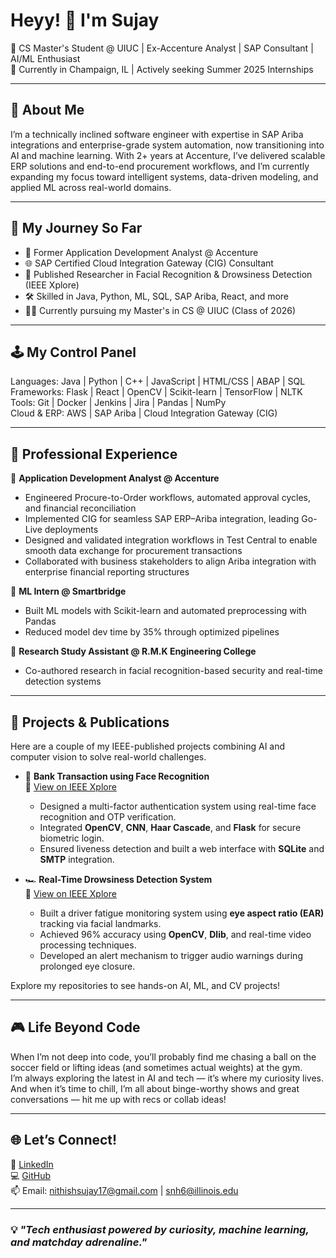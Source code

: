 # Heyy! 👋 I'm Sujay

🚀 CS Master's Student @ UIUC | Ex-Accenture Analyst | SAP Consultant | AI/ML Enthusiast  
📍 Currently in Champaign, IL | Actively seeking Summer 2025 Internships  

---

## 🧠 About Me

I’m a technically inclined software engineer with expertise in SAP Ariba integrations and enterprise-grade system automation, now transitioning into AI and machine learning. With 2+ years at Accenture, I’ve delivered scalable ERP solutions and end-to-end procurement workflows, and I’m currently expanding my focus toward intelligent systems, data-driven modeling, and applied ML across real-world domains.

---

## 🚀 My Journey So Far
- 💼 Former Application Development Analyst @ Accenture  
- 🌐 SAP Certified Cloud Integration Gateway (CIG) Consultant  
- 🤖 Published Researcher in Facial Recognition & Drowsiness Detection (IEEE Xplore)  
- 🛠 Skilled in Java, Python, ML, SQL, SAP Ariba, React, and more  
- 🧑‍💻 Currently pursuing my Master's in CS @ UIUC (Class of 2026)  

---

## 🕹️ My Control Panel

Languages:   Java | Python | C++ | JavaScript | HTML/CSS | ABAP | SQL  
Frameworks:  Flask | React | OpenCV | Scikit-learn | TensorFlow | NLTK  
Tools:       Git | Docker | Jenkins | Jira | Pandas | NumPy  
Cloud & ERP: AWS | SAP Ariba | Cloud Integration Gateway (CIG)

---

## 💼 Professional Experience  

🔹 **Application Development Analyst @ Accenture**  
- Engineered Procure-to-Order workflows, automated approval cycles, and financial reconciliation  
- Implemented CIG for seamless SAP ERP–Ariba integration, leading Go-Live deployments  
- Designed and validated integration workflows in Test Central to enable smooth data exchange for procurement transactions  
- Collaborated with business stakeholders to align Ariba integration with enterprise financial reporting structures

🔹 **ML Intern @ Smartbridge**  
- Built ML models with Scikit-learn and automated preprocessing with Pandas  
- Reduced model dev time by 35% through optimized pipelines  

🔹 **Research Study Assistant @ R.M.K Engineering College**  
- Co-authored research in facial recognition-based security and real-time detection systems  

---

## 🧠 Projects & Publications  
Here are a couple of my IEEE-published projects combining AI and computer vision to solve real-world challenges.

- 🚀 **Bank Transaction using Face Recognition**  
  🔗 [View on IEEE Xplore](https://ieeexplore.ieee.org/document/10060800)  
  - Designed a multi-factor authentication system using real-time face recognition and OTP verification.  
  - Integrated **OpenCV**, **CNN**, **Haar Cascade**, and **Flask** for secure biometric login.  
  - Ensured liveness detection and built a web interface with **SQLite** and **SMTP** integration.

- 🏎️ **Real-Time Drowsiness Detection System**  
  🔗 [View on IEEE Xplore](https://ieeexplore.ieee.org/document/9532758)  
  - Built a driver fatigue monitoring system using **eye aspect ratio (EAR)** tracking via facial landmarks.  
  - Achieved 96% accuracy using **OpenCV**, **Dlib**, and real-time video processing techniques.  
  - Developed an alert mechanism to trigger audio warnings during prolonged eye closure.

Explore my repositories to see hands-on AI, ML, and CV projects!

---

## 🎮 Life Beyond Code  
When I’m not deep into code, you’ll probably find me chasing a ball on the soccer field or lifting ideas (and sometimes actual weights) at the gym.  
I’m always exploring the latest in AI and tech — it’s where my curiosity lives.  
And when it’s time to chill, I’m all about binge-worthy shows and great conversations — hit me up with recs or collab ideas!

---

## 🌐 Let’s Connect!  
🔗 [LinkedIn](https://www.linkedin.com/in/sujay-nithish-h-8363ba247)  
💻 [GitHub](https://github.com/sujayx23)  
📫 Email: nithishsujay17@gmail.com | snh6@illinois.edu

---

### 💡 *"Tech enthusiast powered by curiosity, machine learning, and matchday adrenaline."*
